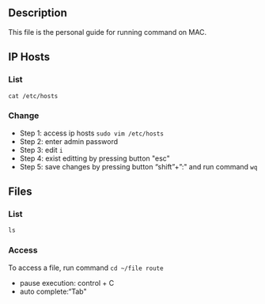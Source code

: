 ## Description
This file is the personal guide for running command on MAC.

## IP Hosts
### List
`cat /etc/hosts`
### Change
- Step 1: access ip hosts `sudo vim /etc/hosts`
- Step 2: enter admin password
- Step 3: edit `i`
- Step 4: exist editting by pressing button "esc"
- Step 5: save changes by pressing button “shift”+”:" and run command `wq`

## Files
### List
`ls`
### Access
To access a file, run command `cd ~/file route`

- pause execution: control + C
- auto complete:“Tab"